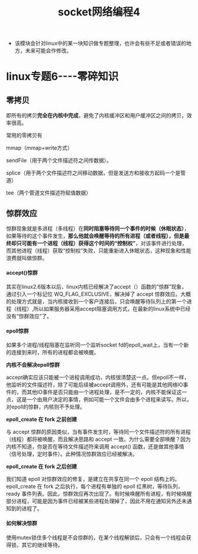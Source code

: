 ﻿---
layout: post
title:  "socket网络编程4"
data: 星期二, 07. 四月 2020 11:33上午 
categories: linux
tags: 专题
---
* 该模块会针对linux中的某一块知识做专题整理，也许会有些不足或者错误的地方，未来可能会作修改。

# linux专题6----零碎知识


## 零拷贝
即所有的拷贝**完全在内核中完成**，避免了内核缓冲区和用户缓冲区之间的拷贝，效率很高。

常用的零拷贝有 

mmap（mmap+write方式）

 sendFile（用于两个文件描述符之间传数据）。

splice（用于两个文件描述符之间移动数据，但是发送方和接收方起码一个是管道）

tee（两个管道文件描述符赋值数据）



## 惊群效应
惊群现象就是多进程（多线程）在**同时阻塞等待同一个事件的时候（休眠状态）**，如果等待的这个事件发生，**那么他就会唤醒等待的所有进程（或者线程），但是最终却只可能有一个进程（线程）获得这个时间的“控制权”**，对该事件进行处理，而其他进程（线程）获取“控制权”失败，只能重新进入休眠状态，这种现象和性能浪费就叫做惊群。


#### accept()惊群
其实在linux2.6版本以后，linux内核已经解决了accept（）函数的“惊群”现象，通过引入一个标记位 WQ_FLAG_EXCLUSIVE，解决掉了 accept 惊群效应。大概的处理方式就是，当内核接收到一个客户连接后，只会唤醒等待队列上的第一个进程（线程）,所以如果服务器采用accept阻塞调用方式，在最新的linux系统中已经没有“惊群效应”了。

#### epoll惊群
如果多个进程/线程阻塞在监听同一个监听socket fd的epoll_wait上，当有一个新的连接到来时，所有的进程都会被唤醒。

**内核不会解决epoll惊群**

accept确实应该只能被一个进程调用成功，内核很清楚这一点。但epoll不一样，他监听的文件描述符，除了可能后续被accept调用外，还有可能是其他网络IO事件的，而其他IO事件是否只能由一个进程处理，是不一定的，内核不能保证这一点，这是一个由用户决定的事情，例如可能一个文件会由多个进程来读写。所以，对epoll的惊群，内核则不予处理。

**epoll_create 在 fork 之前创建**

与 accept 惊群的原因类似，当有事件发生时，等待同一个文件描述符的所有进程（线程）都将被唤醒，而且解决思路和 accept 一致。为什么需要全部唤醒？因为内核不知道，你是否在等待文件描述符来调用 accept() 函数，还是做其他事情（信号处理，定时事件）。此种情况惊群效应已经被解决。

**epoll_create 在 fork 之后创建**

我们知道 epoll 对惊群效应的修复，是建立在共享在同一个 epoll 结构上的。epoll_create 在 fork 之后执行，每个进程有单独的 epoll 红黑树，等待队列，ready 事件列表。因此，惊群效应再次出现了。有时候唤醒所有进程，有时候唤醒部分进程，可能是因为事件已经被某些进程处理掉了，因此不用在通知另外还未通知到的进程了。



#### 如何解决惊群
使用mutex锁住多个线程是不会惊群的，在某个线程解锁后，只会有一个线程会获得锁，其它的继续等待。




























